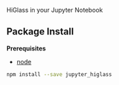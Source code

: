 HiGlass in your Jupyter Notebook

Package Install
---------------

**Prerequisites**
- [node](http://nodejs.org/)

```bash
npm install --save jupyter_higlass
```
